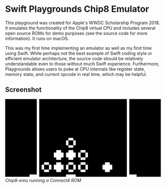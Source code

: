 # Swift Playgrounds Chip8 Emulator

This playground was created for Apple's WWDC Scholarship Program 2018. It emulates the functionality of the Chip8 virtual CPU and includes several open source ROMs for demo purposes (see the source code for more information). It runs on macOS.

This was my first time implementing an emulator as well as my first time using Swift. While perhaps not the best example of Swift coding style or efficient emulator architecture, the source code should be relatively understandable even to those without much Swift experience. Furthermore, Playgrounds allows users to poke at CPU internals like register state, memory state, and current opcode in real time, which may be helpful.

## Screenshot
![Connect4 Screenshot](screenshot.png)
*Chip8-emu running a Connect4 ROM*
